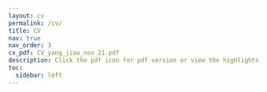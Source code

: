 ```yaml
---
layout: cv
permalink: /cv/
title: CV
nav: true
nav_order: 3
cv_pdf: CV_yang_jiao_nov_21.pdf
description: Click the pdf icon for pdf version or view the highlights below.
toc:
  sidebar: left
---
```

